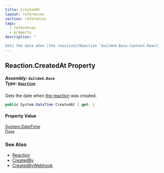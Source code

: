 ```yaml
---
title: CreatedAt
layout: references
section: references
tags:
  - references
  - property
description: "

Gets the date when [the reaction](Reaction 'Guilded.Base.Content.Reaction') was created."
---
```


## Reaction.CreatedAt Property
##### **Assembly:** `Guilded.Base`<br/>**Type:** [`Reaction`](Reaction 'Guilded.Base.Content.Reaction')

Gets the date when [the reaction](Reaction 'Guilded.Base.Content.Reaction') was created.

```csharp
public System.DateTime CreatedAt { get; }
```

#### Property Value
[System.DateTime](https://docs.microsoft.com/en-us/dotnet/api/System.DateTime 'System.DateTime')  
Date

### See Also
- [Reaction](Reaction 'Guilded.Base.Content.Reaction')
- [CreatedBy](Reaction.CreatedBy 'Guilded.Base.Content.Reaction.CreatedBy')
- [CreatedByWebhook](Reaction.CreatedByWebhook 'Guilded.Base.Content.Reaction.CreatedByWebhook')